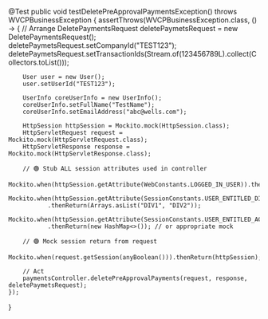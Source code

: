 @Test
public void testDeletePreApprovalPaymentsException() throws WVCPBusinessException {
    assertThrows(WVCPBusinessException.class, () -> {
        // Arrange
        DeletePaymentsRequest deletePaymetsRequest = new DeletePaymentsRequest();
        deletePaymetsRequest.setCompanyId("TEST123");
        deletePaymetsRequest.setTransactionIds(Stream.of(123456789L).collect(Collectors.toList()));

        User user = new User();
        user.setUserId("TEST123");

        UserInfo coreUserInfo = new UserInfo();
        coreUserInfo.setFullName("TestName");
        coreUserInfo.setEmailAddress("abc@wells.com");

        HttpSession httpSession = Mockito.mock(HttpSession.class);
        HttpServletRequest request = Mockito.mock(HttpServletRequest.class);
        HttpServletResponse response = Mockito.mock(HttpServletResponse.class);

        // 🟢 Stub ALL session attributes used in controller
        Mockito.when(httpSession.getAttribute(WebConstants.LOGGED_IN_USER)).thenReturn(user);
        Mockito.when(httpSession.getAttribute(SessionConstants.USER_ENTITLED_DIVISIONS_STR_LIST))
               .thenReturn(Arrays.asList("DIV1", "DIV2"));
        Mockito.when(httpSession.getAttribute(SessionConstants.USER_ENTITLED_ACCOUNTS))
               .thenReturn(new HashMap<>()); // or appropriate mock

        // 🟢 Mock session return from request
        Mockito.when(request.getSession(anyBoolean())).thenReturn(httpSession);

        // Act
        paymentsController.deletePreApprovalPayments(request, response, deletePaymetsRequest);
    });
}
